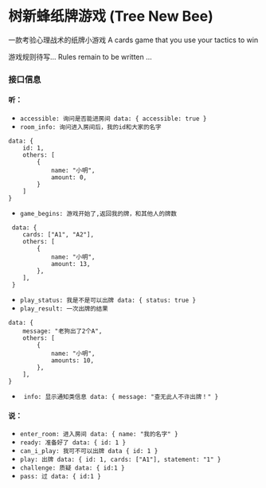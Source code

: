 # 树新蜂纸牌游戏 (Tree New Bee)

一款考验心理战术的纸牌小游戏 A cards game that you use your tactics to win

游戏规则待写... Rules remain to be written ...

### 接口信息

#### 听：
- ` accessible: 询问是否能进房间 data: { accessible: true } `
- ` room_info: 询问进入房间后，我的id和大家的名字 `
```
data: {
    id: 1,
    others: [
        {
            name: "小明",
            amount: 0,
        }
    ]
}
```
- ` game_begins: 游戏开始了,返回我的牌，和其他人的牌数 `
```
 data: {
    cards: ["A1", "A2"],
    others: [
        {
            name: "小明",
            amount: 13,
        },
    ],
 }
```
- ` play_status: 我是不是可以出牌 data: { status: true } `
- ` play_result: 一次出牌的结果 `
```
data: {
    message: "老狗出了2个A",
    others: [
        {
            name: "小明",
            amounts: 10,
        },
    ],
} 
```
- ` info: 显示通知类信息 data: { message: "查无此人不许出牌！" }`

#### 说：
- ` enter_room: 进入房间 data: { name: "我的名字" } `
- ` ready: 准备好了 data: { id: 1 } `
- ` can_i_play: 我可不可以出牌 data { id: 1 } `
- ` play: 出牌 data: { id: 1, cards: ["A1"], statement: "1" } `
- ` challenge: 质疑 data: { id:1 } `
- ` pass: 过 data: { id:1 } `
